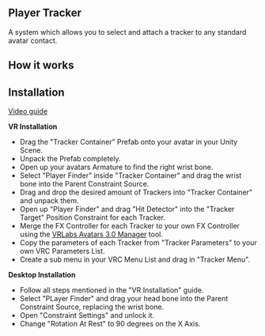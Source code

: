 ## Player Tracker

A system which allows you to select and attach a tracker to any standard avatar contact.

## How it works

## Installation

[Video guide](www.google.com)


**VR Installation**

* Drag the "Tracker Container" Prefab onto your avatar in your Unity Scene.
* Unpack the Prefab completely.
* Open up your avatars Armature to find the right wrist bone.
* Select "Player Finder" inside "Tracker Container" and drag the wrist bone into the Parent Constraint Source.
* Drag and drop the desired amount of Trackers into "Tracker Container" and unpack them.
* Open up "Player Finder" and drag "Hit Detector" into the "Tracker Target" Position Constraint for each Tracker.
* Merge the FX Controller for each Tracker to your own FX Controller using the [VRLabs Avatars 3.0 Manager](https://github.com/VRLabs/Avatars-3.0-Manager) tool.
* Copy the parameters of each Tracker from "Tracker Parameters" to your own VRC Parameters List.
* Create a sub menu in your VRC Menu List and drag in "Tracker Menu".


**Desktop Installation**

* Follow all steps mentioned in the "VR Installation" guide.
* Select "PLayer Finder" and drag your head bone into the Parent Constraint Source, replacing the wrist bone.
* Open "Constraint Settings" and unlock it.
* Change "Rotation At Rest" to 90 degrees on the X Axis.
